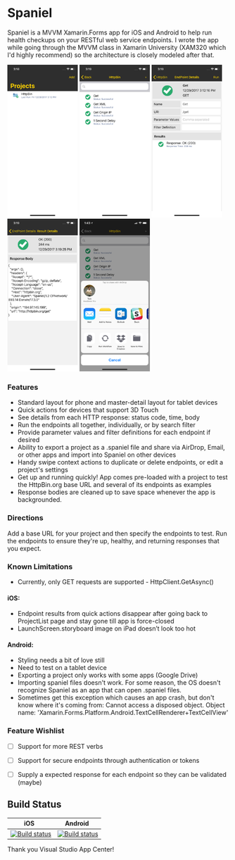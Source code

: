 # Spaniel
Spaniel is a MVVM Xamarin.Forms app for iOS and Android to help run health checkups on your RESTful web service endpoints.  I wrote the app while going through the MVVM class in Xamarin University (XAM320 which I'd highly recommend) so the architecture is closely modeled after that.


<img src="App%20Store%20Screenshots/iOS/5.8%20inch%20-%20X/Simulator%20Screen%20Shot%20-%20iPhone%20X%20-%202017-12-29%20at%2015.18.45.png" width="160" title="Project list page">  <img src="App%20Store%20Screenshots/iOS/5.8%20inch%20-%20X/Simulator%20Screen%20Shot%20-%20iPhone%20X%20-%202017-12-29%20at%2015.19.03.png" width="160" title="Endpoint list page">  <img src="App%20Store%20Screenshots/iOS/5.8%20inch%20-%20X/Simulator%20Screen%20Shot%20-%20iPhone%20X%20-%202017-12-29%20at%2015.19.14.png" width="160" title="Endpoint details page">  <img src="App%20Store%20Screenshots/iOS/5.8%20inch%20-%20X/Simulator%20Screen%20Shot%20-%20iPhone%20X%20-%202017-12-29%20at%2015.19.28.png" width="160" title="Result details page">  <img src="App%20Store%20Screenshots/iOS/5.8%20inch%20-%20X/IMG_F571D813B3B7-1.jpeg" width="160" title="Share sheet">

### Features
 - Standard layout for phone and master-detail layout for tablet devices
 - Quick actions for devices that support 3D Touch
 - See details from each HTTP response: status code, time, body
 - Run the endpoints all together, individually, or by search filter
 - Provide parameter values and filter definitions for each endpoint if desired
 - Ability to export a project as a .spaniel file and share via AirDrop, Email, or other apps and import into Spaniel on other devices
 - Handy swipe context actions to duplicate or delete endpoints, or edit a project's settings
 - Get up and running quickly! App comes pre-loaded with a project to test the HttpBin.org base URL and several of its endpoints as examples
 - Response bodies are cleaned up to save space whenever the app is backgrounded.


### Directions
Add a base URL for your project and then specify the endpoints to test. Run the endpoints to ensure they're up, healthy, and returning responses that you expect.


### Known Limitations 
 - Currently, only GET requests are supported - HttpClient.GetAsync()

#### iOS:
 - Endpoint results from quick actions disappear after going back to ProjectList page and stay gone till app is force-closed
 - LaunchScreen.storyboard image on iPad doesn’t look too hot
 
#### Android:
 - Styling needs a bit of love still
 - Need to test on a tablet device
 - Exporting a project only works with some apps (Google Drive)
 - Importing spaniel files doesn't work. For some reason, the OS doesn't recognize Spaniel as an app that can open .spaniel files.
 - Sometimes get this exception which causes an app crash, but don't know where it's coming from: Cannot access a disposed object. Object name: 'Xamarin.Forms.Platform.Android.TextCellRenderer+TextCellView'


### Feature Wishlist
 - [ ] Support for more REST verbs
 - [ ] Support for secure endpoints through authentication or tokens
 - [ ] Supply a expected response for each endpoint so they can be validated (maybe)


## Build Status 
| iOS           | Android       |
| ------------- | ------------- |
| [![Build status](https://build.appcenter.ms/v0.1/apps/8edd5bde-f44e-4474-89d8-7c13fbb9f365/branches/master/badge)](https://appcenter.ms) | [![Build status](https://build.appcenter.ms/v0.1/apps/d6ce6820-4683-4d5f-ad51-2f2e633453ed/branches/master/badge)](https://appcenter.ms)  |

Thank you Visual Studio App Center!
